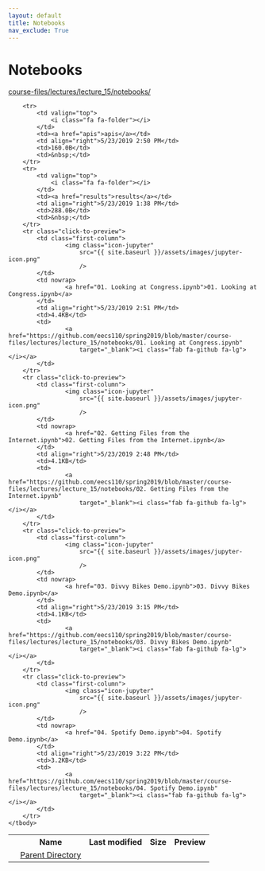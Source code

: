 ```yaml
---
layout: default
title: Notebooks
nav_exclude: True
---
```


# Notebooks

[course-files/lectures/lecture_15/notebooks/](.)

<table class="tbl-files">
    <tbody>
        <tr>
            <th valign="top"></th>
            <th>Name</th>
            <th>Last modified</th>
            <th>Size</th>
            <th>Preview</th>
        </tr>
        <tr>
            <td valign="top">
                <i class="fa fa-folder-open"></i>
            </td>
            <td><a href="../">Parent Directory</a></td>
            <td>&nbsp;</td>
            <td>&nbsp;</td>
            <td>&nbsp;</td>
        </tr>

        <tr>
            <td valign="top">
                <i class="fa fa-folder"></i>
            </td>
            <td><a href="apis">apis</a></td>
            <td align="right">5/23/2019 2:50 PM</td>
            <td>160.0B</td>
            <td>&nbsp;</td>
        </tr>
        <tr>
            <td valign="top">
                <i class="fa fa-folder"></i>
            </td>
            <td><a href="results">results</a></td>
            <td align="right">5/23/2019 1:38 PM</td>
            <td>288.0B</td>
            <td>&nbsp;</td>
        </tr>
        <tr class="click-to-preview">
            <td class="first-column">
                    <img class="icon-jupyter"
                        src="{{ site.baseurl }}/assets/images/jupyter-icon.png"
                        />
            </td>
            <td nowrap>
                    <a href="01. Looking at Congress.ipynb">01. Looking at Congress.ipynb</a>
            </td>
            <td align="right">5/23/2019 2:51 PM</td>
            <td>4.4KB</td>
            <td>
                    <a href="https://github.com/eecs110/spring2019/blob/master/course-files/lectures/lecture_15/notebooks/01. Looking at Congress.ipynb"
                        target="_blank"><i class="fab fa-github fa-lg"></i></a>
            </td>
        </tr>
        <tr class="click-to-preview">
            <td class="first-column">
                    <img class="icon-jupyter"
                        src="{{ site.baseurl }}/assets/images/jupyter-icon.png"
                        />
            </td>
            <td nowrap>
                    <a href="02. Getting Files from the Internet.ipynb">02. Getting Files from the Internet.ipynb</a>
            </td>
            <td align="right">5/23/2019 2:48 PM</td>
            <td>4.1KB</td>
            <td>
                    <a href="https://github.com/eecs110/spring2019/blob/master/course-files/lectures/lecture_15/notebooks/02. Getting Files from the Internet.ipynb"
                        target="_blank"><i class="fab fa-github fa-lg"></i></a>
            </td>
        </tr>
        <tr class="click-to-preview">
            <td class="first-column">
                    <img class="icon-jupyter"
                        src="{{ site.baseurl }}/assets/images/jupyter-icon.png"
                        />
            </td>
            <td nowrap>
                    <a href="03. Divvy Bikes Demo.ipynb">03. Divvy Bikes Demo.ipynb</a>
            </td>
            <td align="right">5/23/2019 3:15 PM</td>
            <td>4.1KB</td>
            <td>
                    <a href="https://github.com/eecs110/spring2019/blob/master/course-files/lectures/lecture_15/notebooks/03. Divvy Bikes Demo.ipynb"
                        target="_blank"><i class="fab fa-github fa-lg"></i></a>
            </td>
        </tr>
        <tr class="click-to-preview">
            <td class="first-column">
                    <img class="icon-jupyter"
                        src="{{ site.baseurl }}/assets/images/jupyter-icon.png"
                        />
            </td>
            <td nowrap>
                    <a href="04. Spotify Demo.ipynb">04. Spotify Demo.ipynb</a>
            </td>
            <td align="right">5/23/2019 3:22 PM</td>
            <td>3.2KB</td>
            <td>
                    <a href="https://github.com/eecs110/spring2019/blob/master/course-files/lectures/lecture_15/notebooks/04. Spotify Demo.ipynb"
                        target="_blank"><i class="fab fa-github fa-lg"></i></a>
            </td>
        </tr>
    </tbody>
</table>

